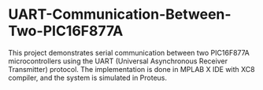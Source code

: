 # UART-Communication-Between-Two-PIC16F877A
This project demonstrates serial communication between two PIC16F877A microcontrollers using the UART (Universal Asynchronous Receiver Transmitter) protocol.
The implementation is done in MPLAB X IDE with XC8 compiler, and the system is simulated in Proteus.
